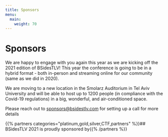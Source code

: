 ```yaml
---
title: Sponsors
menu:
  main:
    weight: 70
---
```


# Sponsors

We are happy to engage with you again this year as we are kicking off the 2021 edition of BSidesTLV! This year the conference is going to be in a hybrid format - both in-person and streaming online for our community (same as we did in 2020).

We are moving to a new location in the Smolarz Auditorium in Tel Aviv University and will be able to host up to 1200 people (in compliance with the Covid-19 regulations) in a big, wonderful, and air-conditioned space.

 Please reach out to sponsors@bsidestlv.com for setting up a call for more details  

{{% partners categories="platinum,gold,silver,CTF,partners" %}}## BSidesTLV 2021 is proudly sponsored by{{% /partners %}}
